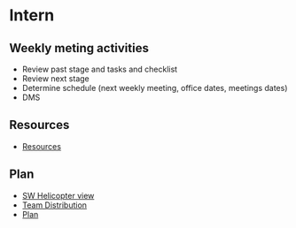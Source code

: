 # Intern

## Weekly meting activities

- Review past stage and tasks and checklist
- Review next stage
- Determine schedule (next weekly meeting, office dates, meetings dates)
- DMS

## Resources

- [Resources](./docs/RESOURCES.md)

## Plan

- [SW Helicopter view](./docs/SW_Helicopter_View.pdf)
- [Team Distribution](./docs/Team_Dist.txt)
- [Plan](./docs/Wave23_Plan_Corelia.xlsx)

